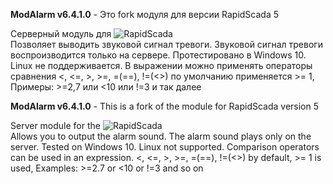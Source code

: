 **ModAlarm v6.4.1.0** - Это fork модуля для версии RapidScada 5

Серверный модуль для ![RapidScada](https://rapidscada.ru)  
Позволяет выводить звуковой сигнал тревоги.
Звуковой сигнал тревоги воспроизводится только на сервере.
Протестировано в Windows 10. Linux не поддерживается.
В выражении можно применять операторы сравнения <, <=, >, >=, =(==), !=(<>)
по умолчанию применяется >= 1, Примеры: >=2,7 или <10 или !=3 и так далее 


**ModAlarm v6.4.1.0** - This is a fork of the module for RapidScada version 5

Server module for the ![RapidScada](https://rapidscada.org/)  
Allows you to output the alarm sound.
The alarm sound plays only on the server.
Tested on Windows 10. Linux not supported.
Comparison operators can be used in an expression. <, <=, >, >=, =(==), !=(<>)
by default, >= 1 is used, Examples: >=2.7 or <10 or !=3 and so on

